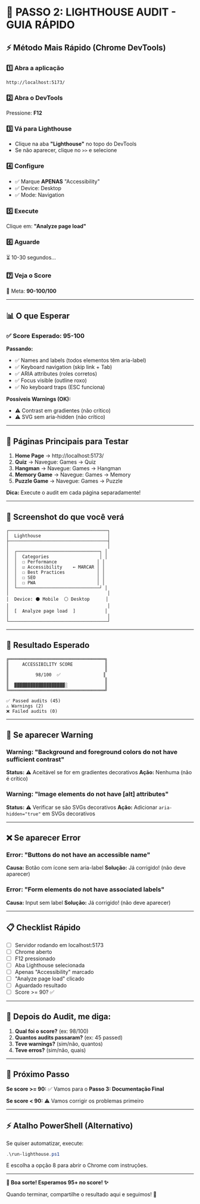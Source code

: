 # 🚀 PASSO 2: LIGHTHOUSE AUDIT - GUIA RÁPIDO

## ⚡ Método Mais Rápido (Chrome DevTools)

### 1️⃣ **Abra a aplicação**
```
http://localhost:5173/
```

### 2️⃣ **Abra o DevTools**
Pressione: **F12**

### 3️⃣ **Vá para Lighthouse**
- Clique na aba **"Lighthouse"** no topo do DevTools
- Se não aparecer, clique no `>>` e selecione

### 4️⃣ **Configure**
- ✅ Marque **APENAS** "Accessibility"
- ✅ Device: Desktop
- ✅ Mode: Navigation

### 5️⃣ **Execute**
Clique em: **"Analyze page load"**

### 6️⃣ **Aguarde**
⏳ 10-30 segundos...

### 7️⃣ **Veja o Score**
🎯 Meta: **90-100/100**

---

## 📊 O que Esperar

### ✅ **Score Esperado: 95-100**

**Passando:**
- ✅ Names and labels (todos elementos têm aria-label)
- ✅ Keyboard navigation (skip link + Tab)
- ✅ ARIA attributes (roles corretos)
- ✅ Focus visible (outline roxo)
- ✅ No keyboard traps (ESC funciona)

**Possíveis Warnings (OK):**
- ⚠️ Contrast em gradientes (não crítico)
- ⚠️ SVG sem aria-hidden (não crítico)

---

## 🎯 Páginas Principais para Testar

1. **Home Page** → http://localhost:5173/
2. **Quiz** → Navegue: Games → Quiz
3. **Hangman** → Navegue: Games → Hangman
4. **Memory Game** → Navegue: Games → Memory
5. **Puzzle Game** → Navegue: Games → Puzzle

**Dica:** Execute o audit em cada página separadamente!

---

## 📸 Screenshot do que você verá

```
┌─────────────────────────────────────┐
│  Lighthouse                         │
├─────────────────────────────────────┤
│                                     │
│  ┌───────────────────────────────┐ │
│  │  Categories                   │ │
│  │  ☐ Performance               │ │
│  │  ☑ Accessibility    ← MARCAR │ │
│  │  ☐ Best Practices            │ │
│  │  ☐ SEO                       │ │
│  │  ☐ PWA                       │ │
│  └───────────────────────────────┘ │
│                                     │
│  Device: ⚫ Mobile  ⚪ Desktop      │
│                                     │
│  [  Analyze page load  ]           │
│                                     │
└─────────────────────────────────────┘
```

---

## 🎉 Resultado Esperado

```
╔════════════════════════════════════╗
║     ACCESSIBILITY SCORE            ║
║                                    ║
║          98/100  ✅                ║
║                                    ║
║  ▓▓▓▓▓▓▓▓▓▓▓▓▓▓▓▓▓▓▓░              ║
╚════════════════════════════════════╝

✅ Passed audits (45)
⚠️ Warnings (2)
❌ Failed audits (0)
```

---

## 🐛 Se aparecer Warning

### Warning: "Background and foreground colors do not have sufficient contrast"
**Status:** ⚠️ Aceitável se for em gradientes decorativos
**Ação:** Nenhuma (não é crítico)

### Warning: "Image elements do not have [alt] attributes"
**Status:** ⚠️ Verificar se são SVGs decorativos
**Ação:** Adicionar `aria-hidden="true"` em SVGs decorativos

---

## ❌ Se aparecer Error

### Error: "Buttons do not have an accessible name"
**Causa:** Botão com ícone sem aria-label
**Solução:** Já corrigido! (não deve aparecer)

### Error: "Form elements do not have associated labels"
**Causa:** Input sem label
**Solução:** Já corrigido! (não deve aparecer)

---

## 📋 Checklist Rápido

- [ ] Servidor rodando em localhost:5173
- [ ] Chrome aberto
- [ ] F12 pressionado
- [ ] Aba Lighthouse selecionada
- [ ] Apenas "Accessibility" marcado
- [ ] "Analyze page load" clicado
- [ ] Aguardado resultado
- [ ] Score >= 90? ✅

---

## 📝 Depois do Audit, me diga:

1. **Qual foi o score?** (ex: 98/100)
2. **Quantos audits passaram?** (ex: 45 passed)
3. **Teve warnings?** (sim/não, quantos)
4. **Teve erros?** (sim/não, quais)

---

## 🚀 Próximo Passo

**Se score >= 90:**
✅ Vamos para o **Passo 3: Documentação Final**

**Se score < 90:**
⚠️ Vamos corrigir os problemas primeiro

---

## ⚡ Atalho PowerShell (Alternativo)

Se quiser automatizar, execute:

```powershell
.\run-lighthouse.ps1
```

E escolha a opção 8 para abrir o Chrome com instruções.

---

**🎯 Boa sorte! Esperamos 95+ no score! ✨**

Quando terminar, compartilhe o resultado aqui e seguimos! 🚀
